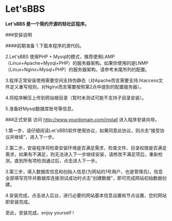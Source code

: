 Let'sBBS
=======

**Let'sBBS 是一个简约开源的轻社区程序。**

###安装说明

####前期准备
1.下载本程序的源代码。

2.Let'sBBS 使用PHP + Mysql的模式，推荐使用LAMP（Linux+Apache+Mysql+PHP）的服务器架构。如果你使用的是LNMP（Linux+Nginx+Mysql+PHP）的服务器架构，请参考末尾所列的配置。

3.程序正常安装使用需要空间支持伪静态（对Apache而言需要支持.htaccess文件定义重写规则，对Nginx而言需要按照第2点中提到的配置服务器）。

4.将程序解压上传到网站根目录（暂时未测试可能不支持子目录安装）。

5.准备好Mysql数据库账号等信息。

###正式安装
访问 http://www.yourdomain.com/install 进入程序安装向导。

1.第一步，请仔细阅读Let'sBBS软件使用协议，如果同意此协议，则点击“接受协议并继续”，进入下一步。

2.第二步，安装程序将检查安装环境是否满足需求，检查文件、目录权限是否满足需求，如果有不满足，则无法进入下一步继续安装，请修改不满足项后，重新检测，直到所有项检测通过后，点击进入下一步。

3.第三步，填入数据库信息和创始人信息(为网站的1号用户，也是管理员)，信息全部填写完毕并数据库连接测试成功时点击“创建数据”，即可完成网站初始数据创建。

4.安装完成，点击进入后台，进行必要的网站基本信息设置和节点设置，您的网站即安装完成。

至此，安装完成，enjoy yourself !

